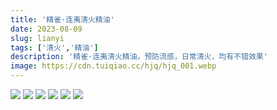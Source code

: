 ```yaml
---
title: '精雀·连夷清火精油'
date: 2023-08-09
slug: lianyi
tags: ['清火','精油']
description: '精雀·连夷清火精油，预防流感，日常清火，均有不错效果'
image: https://cdn.tuiqiao.cc/hjq/hjq_001.webp
---
```

<img src="https://cdn.tuiqiao.cc/images/goods/lianyi/ly1.webp">
<img src="https://cdn.tuiqiao.cc/images/goods/lianyi/ly2.webp">
<img src="https://cdn.tuiqiao.cc/images/goods/lianyi/ly3.webp">
<img src="https://cdn.tuiqiao.cc/images/goods/lianyi/ly4.webp">
<img src="https://cdn.tuiqiao.cc/images/goods/lianyi/ly5.webp">
<img src="https://cdn.tuiqiao.cc/images/goods/lianyi/ly6.webp">
